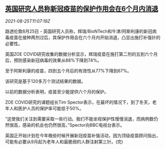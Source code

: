<!--1629891063000-->
[英国研究人员称新冠疫苗的保护作用会在6个月内消退](https://cn.reuters.com/article/british-study-covid19-vaccines-0825-wedn-idCNKBS2FQ0VG)
------

<div><i>2021-08-25T11:07:19Z</i></div><p>路透伦敦8月25日 - 英国研究人员称，辉瑞/BioNTech和牛津/阿斯利康的新冠病毒疫苗在接种两剂过后，其保护作用会在六个月内开始消退，凸显出施打补强针的必要性。</p><p>英国ZOE COVID研究收集的数据分析显示，辉瑞疫苗在施打第二剂的五到六个月后，预防感染新冠病毒的效果从88%下降到74%。</p><p>至于阿斯利康的疫苗，四到五个月后的有效性从77%下降到67%。</p><p>该研究是基于120多万个测试结果的数据。</p><p>以前的数据分析表明，疫苗至少能提供六个月的保护。</p><p>ZOE COVID研究的课题组长Tim Spector表示，在最坏的情况下，到了冬天，老年人和医护人员的保护率可能低于50%。</p><p>“这使我们关注到需要采取一些行动。我们不能坐视保护性慢慢消退，而病例数仍然很高，感染的机会也仍然很高，”Spector向BBC电视台表示。</p><p>英国正开始计划在今年晚些时候开展新冠疫苗补强活动，因为顶级疫苗顾问指出，可能有必要从9月起为老年人和最脆弱的人群注射第三针。(完)</p>
